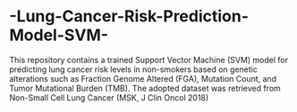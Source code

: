 # -Lung-Cancer-Risk-Prediction-Model-SVM-
This repository contains a trained Support Vector Machine (SVM) model for predicting lung cancer risk levels in non-smokers based on genetic alterations such as Fraction Genome Altered (FGA), Mutation Count, and Tumor Mutational Burden (TMB). The adopted dataset was retrieved from Non-Small Cell Lung Cancer (MSK, J Clin Oncol 2018)
